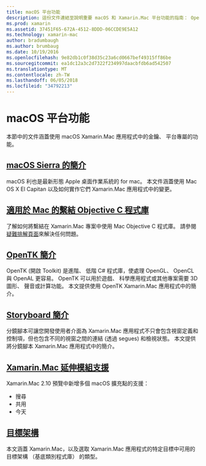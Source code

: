 ```yaml
---
title: macOS 平台功能
description: 這份文件連結至說明重要 macOS 和 Xamarin.Mac 平台功能的指南： OpenTK，分鏡腳本、 擴充功能，以及更多。
ms.prod: xamarin
ms.assetid: 37451F65-672A-4512-8DDD-06CCDE9E5A12
ms.technology: xamarin-mac
author: bradumbaugh
ms.author: brumbaug
ms.date: 10/19/2016
ms.openlocfilehash: 9e82db1c0f38d35c23a6cd0667bef49315ff86be
ms.sourcegitcommit: ea1dc12a3c2d7322f234997daacbfdb6ad542507
ms.translationtype: MT
ms.contentlocale: zh-TW
ms.lasthandoff: 06/05/2018
ms.locfileid: "34792213"
---
```

# <a name="macos-platform-features"></a>macOS 平台功能

本節中的文件涵蓋使用 macOS Xamarin.Mac 應用程式中的金鑰、 平台專屬的功能。

## <a name="introduction-to-macos-sierramacplatformintroduction-to-macos-sierraindexmd"></a>[macOS Sierra 的簡介](~/mac/platform/introduction-to-macos-sierra/index.md)

macOS 利也是最新形態 Apple 桌面作業系統的 for mac。 本文件涵蓋使用 Mac OS X El Capitan 以及如何實作它們 Xamarin.Mac 應用程式中的變更。

## <a name="binding-objective-c-libraries-for-macbindingmd"></a>[適用於 Mac 的繫結 Objective C 程式庫](binding.md)

了解如何將繫結在 Xamarin.Mac 專案中使用 Mac Objective C 程式庫。
請參閱[疑難排解頁面](~/cross-platform/macios/binding/troubleshooting.md)來解決任何問題。

## <a name="introduction-to-opentkmacplatformopentkmd"></a>[OpenTK 簡介](~/mac/platform/opentk.md)

OpenTK (開啟 Toolkit) 是進階、 低階 C# 程式庫，使處理 OpenGL、 OpenCL 與 OpenAL 更容易。 OpenTK 可以用於遊戲、 科學應用程式或其他專案需要 3D 圖形、 聲音或計算功能。 本文提供使用 OpenTK Xamarin.Mac 應用程式中的簡介。


## <a name="introduction-to-storyboardsmacplatformstoryboardsindexmd"></a>[Storyboard 簡介](~/mac/platform/storyboards/index.md)

分鏡腳本可讓您開發使用者介面為 Xamarin.Mac 應用程式不只會包含視窗定義和控制項，但也包含不同的視窗之間的連結 (透過 segues) 和檢視狀態。 本文提供將分鏡腳本 Xamarin.Mac 應用程式中的簡介。

## <a name="xamarinmac-extension-supportmacplatformextensionsmd"></a>[Xamarin.Mac 延伸模組支援](~/mac/platform/extensions.md)

Xamarin.Mac 2.10 預覽中新增多個 macOS 擴充點的支援：

- 搜尋
- 共用
- 今天

## <a name="target-frameworksmacplatformtarget-frameworkmd"></a>[目標架構](~/mac/platform/target-framework.md)

本文涵蓋 Xamarin.Mac，以及選取 Xamarin.Mac 應用程式的特定目標中可用的目標架構 （基底類別程式庫） 的類型。
